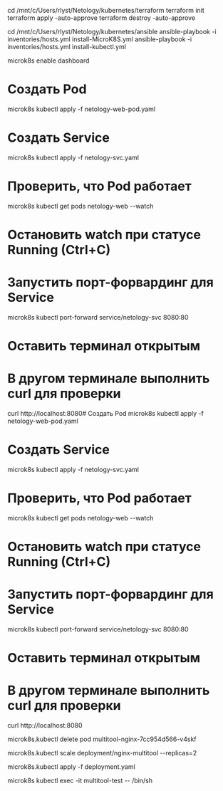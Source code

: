 cd /mnt/c/Users/rlyst/Netology/kubernetes/terraform
terraform init
terraform apply -auto-approve
terraform destroy -auto-approve

cd /mnt/c/Users/rlyst/Netology/kubernetes/ansible
ansible-playbook -i inventories/hosts.yml install-MicroK8S.yml
ansible-playbook -i inventories/hosts.yml install-kubectl.yml

microk8s enable dashboard

# Создать Pod
microk8s kubectl apply -f netology-web-pod.yaml

# Создать Service
microk8s kubectl apply -f netology-svc.yaml

# Проверить, что Pod работает
microk8s kubectl get pods netology-web --watch
# Остановить watch при статусе Running (Ctrl+C)

# Запустить порт-форвардинг для Service
microk8s kubectl port-forward service/netology-svc 8080:80
# Оставить терминал открытым

# В другом терминале выполнить curl для проверки
curl http://localhost:8080# Создать Pod
microk8s kubectl apply -f netology-web-pod.yaml

# Создать Service
microk8s kubectl apply -f netology-svc.yaml

# Проверить, что Pod работает
microk8s kubectl get pods netology-web --watch
# Остановить watch при статусе Running (Ctrl+C)

# Запустить порт-форвардинг для Service
microk8s kubectl port-forward service/netology-svc 8080:80
# Оставить терминал открытым

# В другом терминале выполнить curl для проверки
curl http://localhost:8080

microk8s.kubectl delete pod multitool-nginx-7cc954d566-v4skf

microk8s.kubectl scale deployment/nginx-multitool --replicas=2

microk8s.kubectl apply -f deployment.yaml

microk8s kubectl exec -it multitool-test -- /bin/sh
